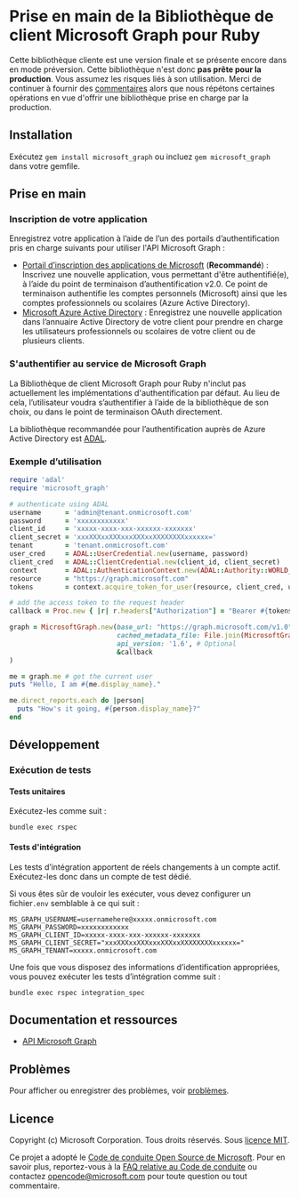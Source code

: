 # Prise en main de la Bibliothèque de client Microsoft Graph pour Ruby

Cette bibliothèque cliente est une version finale et se présente encore dans en mode préversion. Cette bibliothèque n'est donc **pas prête pour la production**. Vous assumez les risques liés à son utilisation. Merci de continuer à fournir des [commentaires](https://github.com/microsoftgraph/msgraph-sdk-ruby/issues/new) alors que nous répétons certaines opérations en vue d'offrir une bibliothèque prise en charge par la production.

## Installation
Exécutez ```gem install microsoft_graph``` ou incluez ```gem microsoft_graph``` dans votre gemfile.
## Prise en main

### Inscription de votre application

Enregistrez votre application à l’aide de l’un des portails d’authentification pris en charge
suivants pour utiliser l'API Microsoft Graph :

* [Portail d’inscription des applications de Microsoft](https://apps.dev.microsoft.com) (**Recommandé**) :
Inscrivez une nouvelle application, vous permettant d'être authentifié(e), à l’aide du point de terminaison d’authentification v2.0. Ce point de terminaison authentifie les
comptes personnels (Microsoft) ainsi que les comptes professionnels ou scolaires (Azure Active Directory).
* [Microsoft Azure Active Directory](https://manage.windowsazure.com) :
Enregistrez une nouvelle application dans l’annuaire Active Directory de votre client pour prendre en charge les utilisateurs professionnels ou scolaires de votre client ou de plusieurs clients.

### S'authentifier au service de Microsoft Graph

La Bibliothèque de client Microsoft Graph pour Ruby n'inclut pas actuellement les implémentations d'authentification par défaut. Au lieu de cela, l’utilisateur voudra s’authentifier à l’aide de la bibliothèque de son choix, ou dans le point de terminaison OAuth directement.

La bibliothèque recommandée pour l’authentification auprès de Azure Active Directory est [ADAL](https://github.com/AzureAD/azure-activedirectory-library-for-ruby).

### Exemple d’utilisation

```ruby
require 'adal'
require 'microsoft_graph'

# authenticate using ADAL
username      = 'admin@tenant.onmicrosoft.com'
password      = 'xxxxxxxxxxxx'
client_id     = 'xxxxx-xxxx-xxx-xxxxxx-xxxxxxx'
client_secret = 'xxxXXXxxXXXxxxXXXxxXXXXXXXXxxxxxx='
tenant        = 'tenant.onmicrosoft.com'
user_cred     = ADAL::UserCredential.new(username, password)
client_cred   = ADAL::ClientCredential.new(client_id, client_secret)
context       = ADAL::AuthenticationContext.new(ADAL::Authority::WORLD_WIDE_AUTHORITY, tenant)
resource      = "https://graph.microsoft.com"
tokens        = context.acquire_token_for_user(resource, client_cred, user_cred)

# add the access token to the request header
callback = Proc.new { |r| r.headers["Authorization"] = "Bearer #{tokens.access_token}" }

graph = MicrosoftGraph.new(base_url: "https://graph.microsoft.com/v1.0",
                           cached_metadata_file: File.join(MicrosoftGraph::CACHED_METADATA_DIRECTORY, "metadata_v1.0.xml"),
                           api_version: '1.6', # Optional
                           &callback
)

me = graph.me # get the current user
puts "Hello, I am #{me.display_name}."

me.direct_reports.each do |person|
  puts "How's it going, #{person.display_name}?"
end
```

## Développement

### Exécution de tests

#### Tests unitaires

Exécutez-les comme suit :

    bundle exec rspec

#### Tests d'intégration

Les tests d’intégration apportent de réels changements à un compte actif. Exécutez-les donc dans un compte de test dédié.

Si vous êtes sûr de vouloir les exécuter, vous devez configurer un fichier`.env` semblable à ce qui suit :

    MS_GRAPH_USERNAME=usernamehere@xxxxx.onmicrosoft.com
    MS_GRAPH_PASSWORD=xxxxxxxxxxxx
    MS_GRAPH_CLIENT_ID=xxxxx-xxxx-xxx-xxxxxx-xxxxxxx
    MS_GRAPH_CLIENT_SECRET="xxxXXXxxXXXxxxXXXxxXXXXXXXXxxxxxx="
    MS_GRAPH_TENANT=xxxxx.onmicrosoft.com

Une fois que vous disposez des informations d’identification appropriées, vous pouvez exécuter les tests d’intégration comme suit :

    bundle exec rspec integration_spec

## Documentation et ressources

* [API Microsoft Graph](https://graph.microsoft.io)

## Problèmes

Pour afficher ou enregistrer des problèmes, voir [problèmes](https://github.com/microsoftgraph/msgraph-sdk-ruby/issues).

## Licence

Copyright (c) Microsoft Corporation. Tous droits réservés. Sous [licence MIT](LICENSE).

Ce projet a adopté le [Code de conduite Open Source de Microsoft](https://opensource.microsoft.com/codeofconduct/). Pour en savoir plus, reportez-vous à la [FAQ relative au Code de conduite](https://opensource.microsoft.com/codeofconduct/faq/) ou contactez [opencode@microsoft.com](mailto:opencode@microsoft.com) pour toute question ou tout commentaire.
